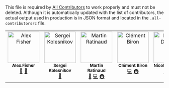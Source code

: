 This file is required by [All Contributors](https://allcontributors.org/) to work properly and must not be deleted. Although it is automatically updated with the list of contributors, the actual output used in production is in JSON format and located in the `.all-contributorsrc` file.

<!-- ALL-CONTRIBUTORS-LIST:START - Do not remove or modify this section -->
<!-- prettier-ignore-start -->
<!-- markdownlint-disable -->
<table>
  <tbody>
    <tr>
      <td align="center" valign="top" width="14.28%"><a href="https://mirror.xyz/afmedia.eth"><img src="https://avatars.githubusercontent.com/u/92438650?v=4?s=100" width="100px;" alt="Alex Fisher"/><br /><sub><b>Alex Fisher</b></sub></a><br /><a href="#data-afisher3578" title="Data">🔣</a> <a href="https://github.com/OpenTermsArchive/pga-declarations/commits?author=afisher3578" title="Documentation">📖</a></td>
      <td align="center" valign="top" width="14.28%"><a href="https://github.com/smmkolesnikov"><img src="https://avatars.githubusercontent.com/u/86059054?v=4?s=100" width="100px;" alt="Sergei Kolesnikov"/><br /><sub><b>Sergei Kolesnikov</b></sub></a><br /><a href="#data-smmkolesnikov" title="Data">🔣</a></td>
      <td align="center" valign="top" width="14.28%"><a href="http://bit.ly/work-with-martin"><img src="https://avatars.githubusercontent.com/u/4191809?v=4?s=100" width="100px;" alt="Martin Ratinaud"/><br /><sub><b>Martin Ratinaud</b></sub></a><br /><a href="#data-martinratinaud" title="Data">🔣</a> <a href="https://github.com/OpenTermsArchive/pga-declarations/commits?author=martinratinaud" title="Code">💻</a> <a href="#infra-martinratinaud" title="Infrastructure (Hosting, Build-Tools, etc)">🚇</a></td>
      <td align="center" valign="top" width="14.28%"><a href="https://clementbiron.com/"><img src="https://avatars.githubusercontent.com/u/364319?v=4?s=100" width="100px;" alt="Clément Biron"/><br /><sub><b>Clément Biron</b></sub></a><br /><a href="https://github.com/OpenTermsArchive/pga-declarations/commits?author=clementbiron" title="Code">💻</a> <a href="#infra-clementbiron" title="Infrastructure (Hosting, Build-Tools, etc)">🚇</a></td>
      <td align="center" valign="top" width="14.28%"><a href="https://github.com/Ndpnt"><img src="https://avatars.githubusercontent.com/u/1098708?v=4?s=100" width="100px;" alt="Nicolas Dupont"/><br /><sub><b>Nicolas Dupont</b></sub></a><br /><a href="https://github.com/OpenTermsArchive/pga-declarations/commits?author=Ndpnt" title="Code">💻</a> <a href="#infra-Ndpnt" title="Infrastructure (Hosting, Build-Tools, etc)">🚇</a></td>
      <td align="center" valign="top" width="14.28%"><a href="https://mattischneider.fr/"><img src="https://avatars.githubusercontent.com/u/222463?v=4?s=100" width="100px;" alt="Matti Schneider"/><br /><sub><b>Matti Schneider</b></sub></a><br /><a href="https://github.com/OpenTermsArchive/pga-declarations/commits?author=MattiSG" title="Code">💻</a> <a href="#infra-MattiSG" title="Infrastructure (Hosting, Build-Tools, etc)">🚇</a></td>
    </tr>
  </tbody>
</table>

<!-- markdownlint-restore -->
<!-- prettier-ignore-end -->

<!-- ALL-CONTRIBUTORS-LIST:END -->
